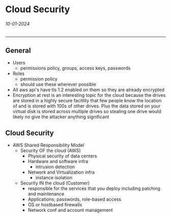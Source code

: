 # Cloud Security
###### 10-01-2024
---
## General
- Users 
	- permissions policy, groups, access keys, passwords
- Roles
	- permission policy
	- should use these wherever possible
- All aws api's have tls 1.2 enabled on them so they are already encrypted
- Encryption at rest is an interesting topic for the cloud because the drives are stored in a highly secure facitlity that few people know the location of and is stored with 100s of other drives. Plus the data stored on your virtual disk is stored across multiple drives so stealing one drive would likely no give the attacker anything significant
## Cloud Security
- AWS Shared Responsibility Model
	- Security OF the cloud (AWS)
		- Physical security of data centers
		- Hardware and software infra
			- intrusion detection
		- Network and Virtualization infra
			- instance isolation
	- Security IN the cloud (Customer)
		- responsible for the services that you deploy including patching and maintenance
		- Applications; passwords, role-based access
		- OS or hostbased firewalls
		- Network conf and account management